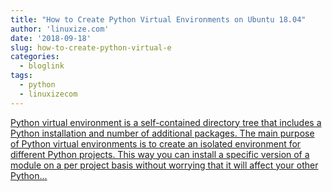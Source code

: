 ```yaml
---
title: "How to Create Python Virtual Environments on Ubuntu 18.04"
author: 'linuxize.com'
date: '2018-09-18'
slug: how-to-create-python-virtual-e
categories:
  - bloglink
tags:
  - python
  - linuxizecom
---
```


[Python virtual environment is a self-contained directory tree that includes a Python installation and number of additional packages. The main purpose of Python virtual environments is to create an isolated environment for different Python projects. This way you can install a specific version of a module on a per project basis without worrying that it will affect your other Python...<click to read more>](https://linuxize.com/post/how-to-create-python-virtual-environments-on-ubuntu-18-04/)

